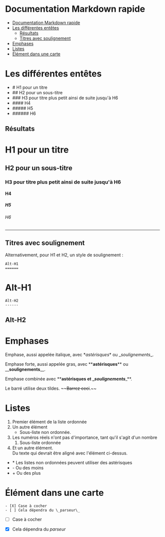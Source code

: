 # Documentation Markdown rapide

- [Documentation Markdown rapide](#documentation-markdown-rapide)
- [Les différentes entêtes](#les-différentes-entêtes)
  - [Résultats](#résultats)
  - [Titres avec soulignement](#titres-avec-soulignement)
- [Emphases](#emphases)
- [Listes](#listes)
- [Élément dans une carte](#élément-dans-une-carte)


# Les différentes entêtes
- \# H1 pour un titre
- \## H2 pour un sous-titre
- \### H3 pour titre plus petit ainsi de suite jusqu'à H6
- \#### H4 
- \##### H5
- \###### H6

## Résultats
# H1 pour un titre <!-- omit in toc -->
## H2 pour un sous-titre <!-- omit in toc -->
### H3 pour titre plus petit ainsi de suite jusqu'à H6 <!-- omit in toc -->
#### H4 <!-- omit in toc -->
##### H5 <!-- omit in toc -->
###### H6 <!-- omit in toc -->

---

## Titres avec soulignement
Alternativement, pour H1 et H2, un style de soulignement :

```
Alt-H1
======
```

Alt-H1  <!-- omit in toc -->
======

```
Alt-H2
------
```
Alt-H2  <!-- omit in toc -->
------


# Emphases

Emphase, aussi appelée italique, avec \**astérisques*\* ou \__soulignements_\_.

Emphase forte, aussi appelée gras, avec \*\***astérisques**\*\* ou \_\___soulignements__\_\_.

Emphase combinée avec \*\***astérisques et \__soulignements_**\_\*\*.

Le barré utilise deux tildes. \~\~~~Barrez ceci~~.\~\~


# Listes
1. Premier élément de la liste ordonnée
2. Un autre élément
   * Sous-liste non ordonnée. 
1. Les numéros réels n'ont pas d'importance, tant qu'il s'agit d'un nombre
   1. Sous-liste ordonnée
4. Et un autre élément.    
   Du texte qui devrait être aligné avec l'élément ci-dessus.

- \* Les listes non ordonnées peuvent utiliser des astérisques
- \- Ou des moins
- \+ Ou des plus

# Élément dans une carte
```
- [X] Case à cocher
- [ ] Cela dépendra du \_parseur\_
```

- [ ] Case à cocher
- [X] Cela dépendra du _parseur_


